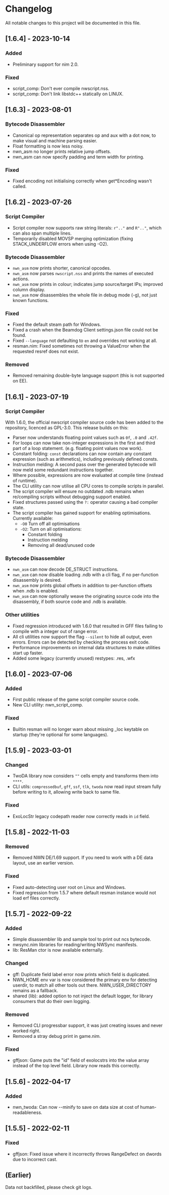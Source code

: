 # Changelog

All notable changes to this project will be documented in this file.

## [1.6.4] - 2023-10-14

### Added

- Preliminary support for nim 2.0.

### Fixed

- script_comp: Don't ever compile nwscript.nss.
- script_comp: Don't link libstdc++ statically on LINUX.

## [1.6.3] - 2023-08-01

### Bytecode Disassembler

- Canonical op representation separates op and aux with a dot now, to make visual and machine parsing easier.
- Float formatting is now less noisy.
- nwn_asm no longer prints relative jump offsets.
- nwn_asm can now specify padding and term width for printing.

### Fixed

- Fixed encoding not initialising correctly when get*Encoding wasn't called.

## [1.6.2] - 2023-07-26

### Script Compiler

- Script compiler now supports raw string literals: `r".."` and `R".."`, which can also span multiple lines.
- Temporarily disabled MOVSP merging optimization (fixing STACK_UNDERFLOW errors when using -O2).

### Bytecode Disassembler

- `nwn_asm` now prints shorter, canonical opcodes.
- `nwn_asm` now parses `nwscript.nss` and prints the names of executed actions.
- `nwn_asm` now prints in colour; indicates jump source/target IPs; improved column display.
- `nwn_asm` now disassembles the whole file in debug mode (-g), not just known functions.

### Fixed

- Fixed the default steam path for Windows.
- Fixed a crash when the Beamdog Client settings.json file could not be found.
- Fixed `--language` not defaulting to `en` and overrides not working at all.
- resman.nim: Fixed sometimes not throwing a ValueError when the requested resref does not exist.

### Removed

- Removed remaining double-byte language support (this is not supported on EE).

## [1.6.1] - 2023-07-19

### Script Compiler

With 1.6.0, the official nwscript compiler source code has been added to the repository, licenced as GPL-3.0. This release builds on this:

- Parser now understands floating point values such as `0f`, `.0` and `.42f`.
- For loops can now take non-integer expressions in the first and third part of a loop statement. (e.g. floating point values now work).
- Constant folding: `const` declarations can now contain any constant expression (such as arithmetics), including previously defined consts.
- Instruction melding: A second pass over the generated bytecode will now meld some redundant instructions together.
- Where possible, expressions are now evaluated at compile time (instead of runtime).
- The CLI utility can now utilise all CPU cores to compile scripts in parallel.
- The script compiler will ensure no outdated .ndb remains when re/compiling scripts without debugging support enabled.
- Fixed structures passed using the `?:` operator causing a bad compiler state.
- The script compiler has gained support for enabling optimisations. Currently available:
  - `-O0` Turn off all optimisations
  - `-O2`: Turn on all optimisations:
    - Constant folding
    - Instruction melding
    - Removing all dead/unused code

### Bytecode Disassembler

- `nwn_asm` can now decode DE_STRUCT instructions.
- `nwn_asm` can now disable loading .ndb with a cli flag, if no per-function disassembly is desired.
- `nwn_asm` now prints global offsets in addition to per-function offsets when .ndb is enabled.
- `nwn_asm` can now optionally weave the originating source code into the disassembly, if both source code and .ndb is available.

### Other utilities

- Fixed regression introduced with 1.6.0 that resulted in GFF files failing to compile with a integer out of range error.
- All cli utilities now support the flag `--silent` to hide all output, even errors. Errors can be detected by checking the process exit code.
- Performance improvements on internal data structures to make utilities start up faster.
- Added some legacy (currently unused) restypes: .res, .wfx

## [1.6.0] - 2023-07-06

### Added

- First public release of the game script compiler source code.
- New CLI utility: nwn_script_comp.

### Fixed

- Builtin resman will no longer warn about missing _loc keytable on startup (they're optional for some languages).

## [1.5.9] - 2023-03-01

### Changed

- TwoDA library now considers `""` cells empty and transforms them into `****`.
- CLI utils: `compressedbuf`, `gff`, `ssf`, `tlk`, `twoda` now read input stream fully before writing to it, allowing write back to same file.

### Fixed

- ExoLocStr legacy codepath reader now correctly reads in `id` field.

## [1.5.8] - 2022-11-03

### Removed

- Removed NWN DE/1.69 support. If you need to work with a DE data layout, use an earlier version.

### Fixed

- Fixed auto-detecting user root on Linux and Windows.
- Fixed regression from 1.5.7 where default resman instance would not load erf files correctly.

## [1.5.7] - 2022-09-22

### Added

- Simple disassembler lib and sample tool to print out ncs bytecode.
- nwsync.nim libraries for reading/writing NWSync manifests.
- lib: ResMan ctor is now available externally.

### Changed

- gff: Duplicate field label error now prints which field is duplicated.
- NWN_HOME env var is now considered the primary env for detecting userdir, to match all other tools out there. NWN_USER_DIRECTORY remains as a fallback.
- shared (lib): added option to not inject the default logger, for library consumers that do their own logging.

### Removed

- Removed CLI progressbar support, it was just creating issues and never worked right.
- Removed a stray debug print in game.nim.

### Fixed

- gffjson: Game puts the "id" field of exolocstrs into the value array instead of the top level field. Library now reads this correctly.

## [1.5.6] - 2022-04-17

### Added

- nwn_twoda: Can now --minify to save on data size at cost of human-readableness.

## [1.5.5] - 2022-02-11

### Fixed

- gffjson: Fixed issue where it incorrectly throws RangeDefect on dwords due to incorrect cast.

## (Earlier)

Data not backfilled, please check git logs.
